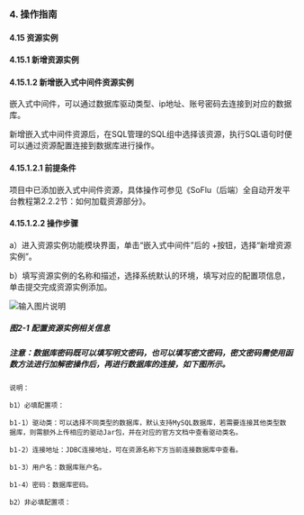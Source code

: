 ### 4. 操作指南

#### 4.15 资源实例

#### 4.15.1 新增资源实例

#### 4.15.1.2 新增嵌入式中间件资源实例

嵌入式中间件，可以通过数据库驱动类型、ip地址、账号密码去连接到对应的数据库。

新增嵌入式中间件资源后，在SQL管理的SQL组中选择该资源，执行SQL语句时便可以通过资源配置连接到数据库进行操作。

#### 4.15.1.2.1 前提条件

项目中已添加嵌入式中间件资源，具体操作可参见《SoFlu（后端）全自动开发平台教程第2.2.2节：如何加载资源部分》。

#### 4.15.1.2.2 操作步骤

a）进入资源实例功能模块界面，单击“嵌入式中间件”后的 +按钮，选择“新增资源实例”。

b）填写资源实例的名称和描述，选择系统默认的环境，填写对应的配置项信息，单击提交完成资源实例添加。

![输入图片说明](../../../../../images/SoFlu%EF%BC%88%E5%90%8E%E7%AB%AF%EF%BC%89%E5%BC%80%E5%8F%91%E5%B9%B3%E5%8F%B0/1.%20%E6%9C%80%E6%96%B0%E7%89%88%E6%9C%AC%20-%20%E6%9B%B4%E6%96%B0%E6%97%A5%E6%9C%9F%20-%202022.10.08/4.%20%E6%93%8D%E4%BD%9C%E6%8C%87%E5%8D%97/15.%20%E8%B5%84%E6%BA%90%E5%AE%9E%E4%BE%8B/1.%20%E6%96%B0%E5%A2%9E%E8%B5%84%E6%BA%90%E5%AE%9E%E4%BE%8B/2-1.png)

##### 图2-1 配置资源实例相关信息

##### 注意：数据库密码既可以填写明文密码，也可以填写密文密码，密文密码需使用函数方法进行加解密操作后，再进行数据库的连接，如下图所示。

```
说明：

b1）必填配置项：

b1-1）驱动类：可以选择不同类型的数据库，默认支持MySQL数据库，若需要连接其他类型数据库，则需额外上传相应的驱动Jar包，并在对应的官方文档中查看驱动类名。

b1-2）连接地址：JDBC连接地址，可在资源名称下方当前连接数据库中查看。

b1-3）用户名：数据库账户名。

b1-4）密码：数据库密码。

b2）非必填配置项：
